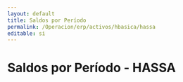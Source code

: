 ```yaml
---
layout: default
title: Saldos por Período
permalink: /Operacion/erp/activos/hbasica/hassa
editable: si
---
```


# Saldos por Período - HASSA



